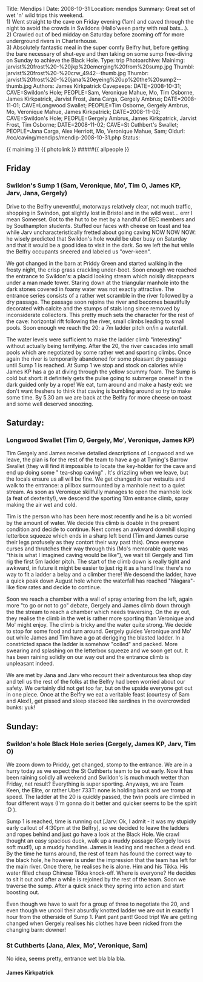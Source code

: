 Title: Mendips I
Date: 2008-10-31
Location: mendips
Summary: Great set of wet 'n' wild trips this weekend.<br>1) Went straight to the cave on Friday evening (1am) and caved through the night to avoid the crowds in Swildons (Hallo'ween party with real bats...).<br>2) Crawled out of bed midday on Saturday before zooming off for more underground rivers in Charterhouse.<br>3) Absolutely fantastic meal in the super comfy Belfry hut, before getting the bare necessary of shut-eye and then taking on some sump free-diving on Sunday to achieve the Black Hole.
Type: trip
Photoarchive:
Mainimg: jarvist%20frost%20-%20jkp%20emerging%20from%20sump.jpg
Thumbl: jarvist%20frost%20-%20crw_4942--thumb.jpg
Thumbr: jarvist%20frost%20-%20jana%20eyeing%20up%20the%20sump2--thumb.jpg
Authors: James Kirkpatrick
Cavepeeps: DATE=2008-10-31; CAVE=Swildon's Hole; PEOPLE=Sam, Veronique Mahue, Mo, Tim Osborne, James Kirkpatrick, Jarvist Frost, Jana Carga, Gergely Ambrus;
           DATE=2008-11-01; CAVE=Longwood Swallet; PEOPLE=Tim Osborne, Gergely Ambrus, Mo, Veronique Mahue, James Kirkpatrick;
           DATE=2008-11-02; CAVE=Swildon's Hole; PEOPLE=Gergely Ambrus, James Kirkpatrick, Jarvist Frost, Tim Osborne;
           DATE=2008-11-02; CAVE=St Cuthbert's Swallet; PEOPLE=Jana Carga, Alex Herriott, Mo, Veronique Mahue, Sam;
Oldurl: /rcc/caving/mendips/mendip-2008-10-31.php
Status:

{{ mainimg }}
{{ photolink }}
#####{{ allpeople }}

##  Friday

###  Swildon's Sump 1 (Sam, Veronique, Mo', Tim O, James KP, Jarv, Jana, Gergely)

Drive to the Belfry uneventful, motorways relatively clear, not much traffic, shopping in Swindon, got slightly lost in Bristol and in the wild west... errr I mean Somerset. Got to the hut to be met by a handful of BEC members and by Southampton students. Stuffed our faces with cheese on toast and tea while Jarv uncharacteristically fretted about going caving NOW NOW NOW: he wisely predicted that Swildon's hole would be uber busy on Saturday and that it would be a good idea to visit in the dark. So we left the hut while the Belfry occupants sneered and labeled us "over-keen".

We got changed in the barn at Priddy Green and started walking in the frosty night, the crisp grass crackling under-boot. Soon enough we reached the entrance to Swildon's: a placid looking stream which noisily disappears under a man made tower. Staring down at the triangular manhole into the dark stones covered in foamy water was not exactly attractive. The entrance series consists of a rather wet scramble in the river followed by a dry passage. The passage soon rejoins the river and becomes beautifully decorated with calcite and the stumps of stals long since removed by inconsiderate collectors. This pretty much sets the character for the rest of the cave: horizontal rift following the river, small climbs leading to small pools. Soon enough we reach the 20: a 7m ladder pitch on/in a waterfall.

The water levels were sufficient to make the ladder climb "interesting" without actually being terrifying. After the 20, the river cascades into small pools which are negotiated by some rather wet and sporting climbs. Once again the river is temporarily abandoned for some pleasant dry passage until Sump 1 is reached. At Sump 1 we stop and stock on calories while James KP has a go at diving through the yellow scummy foam. The Sump is cold but short: it definitely gets the pulse going to submerge oneself in the dark guided only by a rope! We eat, turn around and make a hasty exit: we don't want freshers to think that caving is bumbling around so try to make some time. By 5.30 am we are back at the Belfry for more cheese on toast and some well deserved snoozing.

##  Saturday:

###  Longwood Swallet (Tim O, Gergely, Mo', Veronique, James KP)

Tim Gergely and James receive detailed descriptions of Longwood and we leave, the plan is for the rest of the team to have a go at Tyning's Barrow Swallet (they will find it impossible to locate the key-holder for the cave and end up doing some " tea-shop caving" . It's drizzling when we leave, but the locals ensure us all will be fine. We get changed in our wetsuits and walk to the entrance: a pillbox surmounted by a manhole next to a quiet stream. As soon as Veronique skillfully manages to open the manhole lock (a feat of dexterity!), we descend the sporting 10m entrance climb, spray making the air wet and cold.

Tim is the person who has been here most recently and he is a bit worried by the amount of water. We decide this climb is doable in the present condition and decide to continue. Next comes an awkward downhill sloping letterbox squeeze which ends in a sharp left bend (Tim and James curse their legs profusely as they contort their way past this). Once everyone curses and thrutches their way through this (Mo's memorable quote was "this is what I imagined caving would be like"), we wait till Gergely and Tim rig the first 5m ladder pitch. The start of the climb down is really tight and awkward, in future it might be easier to just rig it as a hand line: there's no way to fit a ladder a belay and a climber there! We descend the ladder, have a quick peak down August hole where the waterfall has reached "Niagara"-like flow rates and decide to continue.

Soon we reach a chamber with a wall of spray entering from the left, again more "to go or not to go" debate, Gergely and James climb down through the the stream to reach a chamber which needs traversing. On the ay out, they realise the climb in the wet is rather more sporting than Veronique and Mo' might enjoy. The climb is tricky and the water quite strong. We decide to stop for some food and turn around. Gergely guides Veronique and Mo' out while James and Tim have a go at derigging the blasted ladder. In a constricted space the ladder is somehow "coiled" and packed. More swearing and splashing on the letterbox squeeze and we soon get out. It has been raining solidly on our way out and the entrance climb is unpleasant indeed.

We are met by Jana and Jarv who recount their adventurous tea shop day and tell us the rest of the folks at the Belfry had been worried about our safety. We certainly did not get too far, but on the upside everyone got out in one piece. Once at the Belfry we eat a veritable feast (courtesy of Sam and Alex!), get pissed and sleep stacked like sardines in the overcrowded bunks: yuk!

##  Sunday:

###  Swildon's hole Black Hole series (Gergely, James KP, Jarv, Tim O)

We zoom down to Priddy, get changed, stomp to the entrance. We are in a hurry today as we expect the St Cuthberts team to be out early. Now it has been raining solidly all weekend and Swildon's is much much wetter than Friday, net result? Everything is super sporting. Anyways, we are Team Keen, the Elite, or rather Uber 733T: none is holding back and we tromp at speed. The ladder at the 20 is quickly passed, the twin pools are climbed in four different ways (I'm gonna do it better and quicker seems to be the spirit :D ).

Sump 1 is reached, time is running out [Jarv: Ok, I admit - it was my stupidly early callout of 4:30pm at the Belfry], so we decided to leave the ladders and ropes behind and just go have a look at the Black Hole. We crawl thought an easy spacious duck, walk up a muddy passage (Gergely loves soft mud!), up a muddy handline. James is leading and reaches a dead end. By the time he turns around, the rest of team has found the correct way to the black hole, he however is under the impression that the team has left for the main river. Once there, he realises he is alone. Him and his Tikka. His water filled cheap Chinese Tikka knock-off. Where is everyone? He decides to sit it out and after a while is rejoined by the rest of the team. Soon we traverse the sump. After a quick snack they spring into action and start boosting out.

Even though we have to wait for a group of three to negotiate the 20, and even though we uncoil their absurdly knotted ladder we are out in exactly 1 hour from the otherside of Sump 1. Pant pant pant! Good trip! We are getting changed when Gergely realises his clothes have been nicked from the changing barn: downer!

###  St Cuthberts (Jana, Alex, Mo', Veronique, Sam)

No idea, seems pretty, entrance wet bla bla bla.

####  James Kirkpatrick
